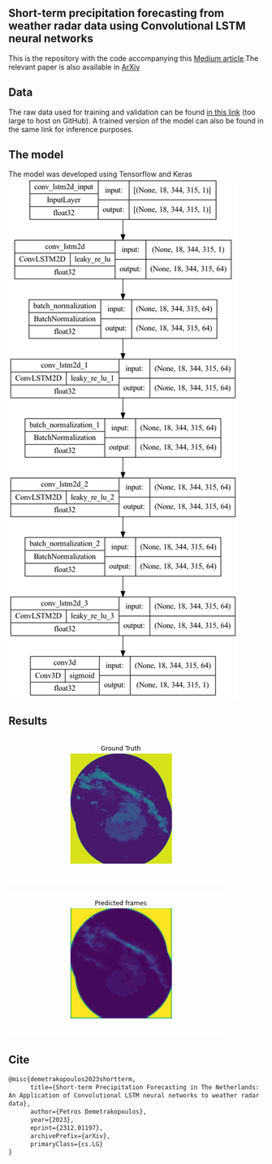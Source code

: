 ## Short-term precipitation forecasting from weather radar data using Convolutional LSTM neural networks
This is the repository with the code accompanying this [Medium article](https://medium.com/@petrosdemetrakopoulos/short-term-precipitation-forecasting-using-convolutional-lstm-neural-networks-f347db1b5f1d).The relevant paper is also available in [ArXiv](https://arxiv.org/abs/2312.01197)
## Data
The raw data used for training and validation can be found [in this link](https://drive.google.com/drive/folders/17MCuvQmcydUSNUFwf_rZLtFt2K0kddlV?usp=sharing) (too large to host on GitHub). A trained version of the model can also be found in the same link for inference purposes.
## The model
The model was developed using Tensorflow and Keras
![Model](./model.png)
## Results
![Ground Truth](./ground_truth.gif)

![Predicted frames](./predicted.gif)

## Cite
```
@misc{demetrakopoulos2023shortterm,
      title={Short-term Precipitation Forecasting in The Netherlands: An Application of Convolutional LSTM neural networks to weather radar data}, 
      author={Petros Demetrakopoulos},
      year={2023},
      eprint={2312.01197},
      archivePrefix={arXiv},
      primaryClass={cs.LG}
}
```
